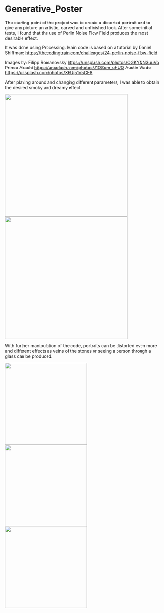 # Generative_Poster

The starting point of the project was to create a distorted portrait and to give any picture an artistic, carved and unfinished look. After some initial tests, I found that the use of Perlin Noise Flow Field produces the most desirable effect.

It was done using Processing. Main code is based on a tutorial by Daniel Shiffman:
https://thecodingtrain.com/challenges/24-perlin-noise-flow-field

Images by:
Filipp Romanovsky https://unsplash.com/photos/CGKYNN3uuVo
Prince Akachi https://unsplash.com/photos/J1OScm_uHUQ
Austin Wade https://unsplash.com/photos/X6Uj51n5CE8

After playing around and changing different parameters, I was able to obtain the desired smoky and dreamy effect.

<img src="https://user-images.githubusercontent.com/115160472/194412658-6aa7edf5-f445-444c-8a83-6608e5f8f5f4.jpg" width="400"> <img src="https://user-images.githubusercontent.com/115160472/194413156-a36fde7f-82cf-44eb-909d-66dff00906c9.jpg" width="400">

With further manipulation of the code, portraits can be distorted even more and different effects as veins of the stones or seeing a person through a glass can be produced. 

<img src="https://user-images.githubusercontent.com/115160472/194414419-f79778eb-4435-47c8-a32e-683938973019.jpg" width="267"> <img src="https://user-images.githubusercontent.com/115160472/194414405-d22ad6bf-63a3-401e-9ba4-4a0c8d45bdc0.jpg" width="267"> <img src="https://user-images.githubusercontent.com/115160472/194414417-117cbddd-7603-4103-98a9-cc5d37f28bfb.jpg" width="267">


